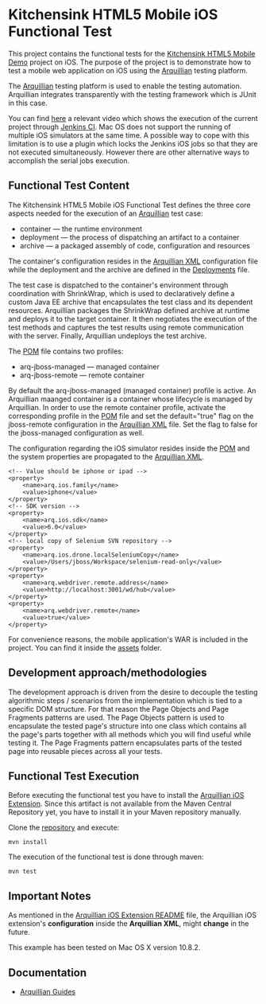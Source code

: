 # Kitchensink HTML5 Mobile iOS Functional Test
This project contains the functional tests for the [Kitchensink HTML5 Mobile Demo](https://github.com/jboss-jdf/jboss-as-quickstart/tree/master/kitchensink-html5-mobile) project on iOS. The purpose of the project is to demonstrate how to test a mobile web application on iOS using the [Arquillian](http://arquillian.org/) testing platform.

The [Arquillian](http://arquillian.org/) testing platform is used to enable the testing automation. Arquillian integrates transparently with the testing framework which is JUnit in this case.

You can find [here](https://vimeo.com/66230461) a relevant video which shows the execution of the current project through [Jenkins CI](http://jenkins-ci.org/). Mac OS does not support the running of multiple iOS simulators at the same time. A possible way to cope with this limitation is to use a plugin which locks the Jenkins iOS jobs so that they are not executed simultaneously. However there are other alternative ways to accomplish the serial jobs execution. 

## Functional Test Content
The Kitchensink HTML5 Mobile iOS Functional Test defines the three core aspects needed for the execution of an [Arquillian](http://arquillian.org/) test case:

- container — the runtime environment
- deployment — the process of dispatching an artifact to a container
- archive — a packaged assembly of code, configuration and resources

The container's configuration resides in the [Arquillian XML](https://github.com/tolis-e/mobile-web-applications-arquillian-ios-test/blob/master/src/test/resources/arquillian.xml) configuration file while the deployment and the archive are defined in the [Deployments](https://github.com/tolis-e/mobile-web-applications-arquillian-ios-test/blob/master/src/test/java/org/jboss/as/quickstarts/test/kitchensink/html5/mobile/demo/Deployments.java) file.

The test case is dispatched to the container's environment through coordination with ShrinkWrap, which is used to declaratively define a custom Java EE archive that encapsulates the test class and its dependent resources. Arquillian packages the ShrinkWrap defined archive at runtime and deploys it to the target container. It then negotiates the execution of the test methods and captures the test results using remote communication with the server. Finally, Arquillian undeploys the test archive.

The [POM](https://github.com/tolis-e/mobile-web-applications-arquillian-ios-test/blob/master/pom.xml) file contains two profiles:

* arq-jboss-managed — managed container 
* arq-jboss-remote — remote container

By default the arq-jboss-managed (managed container) profile is active. An Arquillian maanged container is a container whose lifecycle is managed by Arquillian. In order to use the remote container profile, activate the corresponding profile in the [POM](https://github.com/tolis-e/mobile-web-applications-arquillian-ios-test/blob/master/pom.xml) file and set the default="true" flag on the jboss-remote configuration in the [Arquillian XML](https://github.com/tolis-e/mobile-web-applications-arquillian-ios-test/blob/master/src/test/resources/arquillian.xml) file. Set the flag to false for the jboss-managed configuration as well.

The configuration regarding the iOS simulator resides inside the [POM](https://github.com/tolis-e/mobile-web-applications-arquillian-ios-test/blob/master/pom.xml) and the system properties are propagated to the [Arquillian XML](https://github.com/tolis-e/mobile-web-applications-arquillian-ios-test/blob/master/src/test/resources/arquillian.xml).

	<!-- Value should be iphone or ipad -->
    <property>
        <name>arq.ios.family</name>
        <value>iphone</value>
    </property>
    <!-- SDK version -->
    <property>
        <name>arq.ios.sdk</name>
        <value>6.0</value>
    </property>
    <!-- local copy of Selenium SVN repository -->
    <property>
        <name>arq.ios.drone.localSeleniumCopy</name>
        <value>/Users/jboss/Workspace/selenium-read-only</value>
    </property>
    <property>
        <name>arq.webdriver.remote.address</name>
        <value>http://localhost:3001/wd/hub</value>
    </property>
    <property>
        <name>arq.webdriver.remote</name>
        <value>true</value>
    </property>

For convenience reasons, the mobile application's WAR is included in the project. You can find it inside the [assets](https://github.com/tolis-e/mobile-web-applications-arquillian-ios-test/tree/master/src/test/resources/assets) folder. 

## Development approach/methodologies
The development approach is driven from the desire to decouple the testing algorithmic steps / scenarios from the implementation which is tied to a specific DOM structure. For that reason the Page Objects and Page Fragments patterns are used. The Page Objects pattern is used to encapsulate the tested page's structure into one class which contains all the page's parts together with all methods which you will find useful while testing it. The Page Fragments pattern encapsulates parts of the tested page into reusable pieces across all your tests.

## Functional Test Execution

Before executing the functional test you have to install the [Arquillian iOS Extension](https://github.com/arquillian/arquillian-extension-ios). Since this artifact is not available from the Maven Central Repository yet, you have to install it in your Maven repository manually.

Clone the [repository](https://github.com/arquillian/arquillian-extension-ios.git) and execute:

    mvn install

The execution of the functional test is done through maven:

    mvn test    
    
## Important Notes
As mentioned in the [Arquillian iOS Extension README](https://github.com/arquillian/arquillian-extension-ios/blob/master/README.md) file, the Arquillian iOS extension's **configuration** inside the **Arquillian XML**, might **change** in the future.

This example has been tested on Mac OS X version 10.8.2.

## Documentation

* [Arquillian Guides](http://arquillian.org/guides/)
